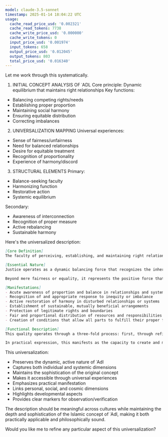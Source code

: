 ```yaml
---
model: claude-3.5-sonnet
timestamp: 2025-01-14 18:04:22 UTC
usage:
  cache_read_price_usd: '0.002321'
  cache_read_tokens: 7738
  cache_write_price_usd: '0.000000'
  cache_write_tokens: 0
  input_price_usd: '0.001974'
  input_tokens: 658
  output_price_usd: '0.012045'
  output_tokens: 803
  total_price_usd: '0.016340'
---
```


Let me work through this systematically.

1. INITIAL CONCEPT ANALYSIS OF ʿADL
Core principle: Dynamic equilibrium that maintains right relationships
Key functions:
- Balancing competing rights/needs
- Establishing proper proportion
- Maintaining social harmony
- Ensuring equitable distribution
- Correcting imbalances

2. UNIVERSALIZATION MAPPING
Universal experiences:
- Sense of fairness/unfairness
- Need for balanced relationships
- Desire for equitable treatment
- Recognition of proportionality
- Experience of harmony/discord

3. STRUCTURAL ELEMENTS
Primary:
- Balance-seeking faculty
- Harmonizing function
- Restorative action
- Systemic equilibrium

Secondary:
- Awareness of interconnection
- Recognition of proper measure
- Active rebalancing
- Sustainable harmony

Here's the universalized description:

```markdown
[Core Definition]
The faculty of perceiving, establishing, and maintaining right relationship and proper proportion in all domains of existence. It manifests as the active capacity to recognize imbalance, restore equilibrium, and sustain harmonious interaction between parts within any whole system, whether personal, social, or natural.

[Essential Nature]
Justice operates as a dynamic balancing force that recognizes the inherent dignity and interconnected nature of all beings and systems. It functions through acute awareness of proper proportion, right relationship, and the natural order of things. This faculty combines deep perception of what is due to each part with the active capacity to establish and maintain these proper relationships.

Beyond mere fairness or equality, it represents the positive force that maintains healthy systemic function through continuous dynamic equilibrium. It operates simultaneously as a perceptive faculty that recognizes proper order, an active force that establishes right relationship, and a maintaining power that preserves sustainable harmony.

[Manifestations]
- Acute awareness of proportion and balance in relationships and systems
- Recognition of and appropriate response to inequity or imbalance
- Active restoration of harmony in disturbed relationships or systems
- Establishment of sustainable, mutually beneficial arrangements
- Protection of legitimate rights and boundaries
- Fair and proportional distribution of resources and responsibilities
- Creation of conditions that allow all parts to fulfill their proper function

[Functional Description]
This quality operates through a three-fold process: first, through refined perception that recognizes proper order and relationship; second, through clear discernment of current imbalances or distortions; and third, through active engagement to restore and maintain equilibrium. It requires constant attention to changing conditions and dynamic adjustment to maintain optimal balance, much like a skilled acrobat maintaining perfect poise through continuous micro-adjustments.

In practical expression, this manifests as the capacity to create and maintain conditions where all parts of a system can fulfill their proper function while supporting the whole. It shows up in fair dealings, equitable distribution, protection of rights, proper attention to responsibilities, and the establishment of sustainable, harmonious relationships. At its highest expression, it creates conditions where all beings and systems can thrive in mutual support.
```

This universalization:
- Preserves the dynamic, active nature of ʿAdl
- Captures both individual and systemic dimensions
- Maintains the sophistication of the original concept
- Makes it accessible through universal experiences
- Emphasizes practical manifestation
- Links personal, social, and cosmic dimensions
- Highlights developmental aspects
- Provides clear markers for observation/verification

The description should be meaningful across cultures while maintaining the depth and sophistication of the Islamic concept of ʿAdl, making it both practically applicable and philosophically sound.

Would you like me to refine any particular aspect of this universalization?